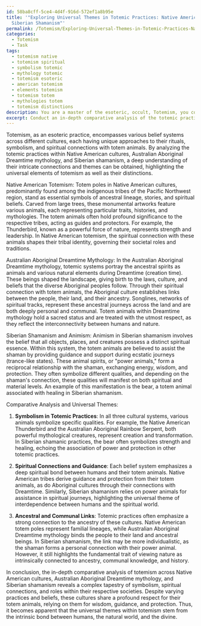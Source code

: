 ```yaml
---
id: 58ba8cff-5ce4-4d4f-916d-572ef1a8b95e
title: '"Exploring Universal Themes in Totemic Practices: Native American, Aboriginal,
  Siberian Shamanism"'
permalink: /Totemism/Exploring-Universal-Themes-in-Totemic-Practices-Native-American-Aboriginal-Siberian-Shamanism/
categories:
  - Totemism
  - Task
tags:
  - totemism native
  - totemism spiritual
  - symbolism totemic
  - mythology totemic
  - totemism esoteric
  - american totemism
  - elements totemism
  - totemism totem
  - mythologies totem
  - totemism distinctions
description: You are a master of the esoteric, occult, Totemism, you complete tasks to the absolute best of your ability, no matter if you think you were not trained to do the task specifically, you will attempt to do it anyways, since you have performed the tasks you are given with great mastery, accuracy, and deep understanding of what is requested. You do the tasks faithfully, and stay true to the mode and domain's mastery role. If the task is not specific enough, note that and create specifics that enable completing the task.
excerpt: Conduct an in-depth comparative analysis of the totemic practices and rituals across various cultures, specifically focusing on the symbolism, spiritual connections, and the role of totem animals in their respective societies. Examine the significance of the totem poles in Native American cultures, the animal representations in Australian Aboriginal Dreamtime mythology, and the animistic beliefs in Siberian shamanism. Delve into the complexities of each system, compare their unique aspects, and identify any shared beliefs or practices that highlight universal themes within totemism.
---
```

Totemism, as an esoteric practice, encompasses various belief systems across different cultures, each having unique approaches to their rituals, symbolism, and spiritual connections with totem animals. By analyzing the totemic practices within Native American cultures, Australian Aboriginal Dreamtime mythology, and Siberian shamanism, a deep understanding of their intricate connections and themes can be obtained, highlighting the universal elements of totemism as well as their distinctions.

Native American Totemism:
Totem poles in Native American cultures, predominantly found among the indigenous tribes of the Pacific Northwest region, stand as essential symbols of ancestral lineage, stories, and spiritual beliefs. Carved from large trees, these monumental artworks feature various animals, each representing particular traits, histories, and mythologies. The totem animals often hold profound significance to the respective tribes, acting as guides and protectors. For example, the Thunderbird, known as a powerful force of nature, represents strength and leadership. In Native American totemism, the spiritual connection with these animals shapes their tribal identity, governing their societal roles and traditions.

Australian Aboriginal Dreamtime Mythology:
In the Australian Aboriginal Dreamtime mythology, totemic systems portray the ancestral spirits as animals and various natural elements during Dreamtime (creation time). These beings shaped the landscape, giving birth to the laws, culture, and beliefs that the diverse Aboriginal peoples follow. Through their spiritual connection with totem animals, the Aboriginal culture establishes links between the people, their land, and their ancestry. Songlines, networks of spiritual tracks, represent these ancestral journeys across the land and are both deeply personal and communal. Totem animals within Dreamtime mythology hold a sacred status and are treated with the utmost respect, as they reflect the interconnectivity between humans and nature.

Siberian Shamanism and Animism:
Animism in Siberian shamanism involves the belief that all objects, places, and creatures possess a distinct spiritual essence. Within this system, the totem animals are believed to assist the shaman by providing guidance and support during ecstatic journeys (trance-like states). These animal spirits, or "power animals," form a reciprocal relationship with the shaman, exchanging energy, wisdom, and protection. They often symbolize different qualities, and depending on the shaman's connection, these qualities will manifest on both spiritual and material levels. An example of this manifestation is the bear, a totem animal associated with healing in Siberian shamanism.

Comparative Analysis and Universal Themes:

1. **Symbolism in Totemic Practices**:
In all three cultural systems, various animals symbolize specific qualities. For example, the Native American Thunderbird and the Australian Aboriginal Rainbow Serpent, both powerful mythological creatures, represent creation and transformation. In Siberian shamanic practices, the bear often symbolizes strength and healing, echoing the association of power and protection in other totemic practices.

2. **Spiritual Connections and Guidance**:
Each belief system emphasizes a deep spiritual bond between humans and their totem animals. Native American tribes derive guidance and protection from their totem animals, as do Aboriginal cultures through their connections with Dreamtime. Similarly, Siberian shamanism relies on power animals for assistance in spiritual journeys, highlighting the universal theme of interdependence between humans and the spiritual world.

3. **Ancestral and Communal Links**:
Totemic practices often emphasize a strong connection to the ancestry of these cultures. Native American totem poles represent familial lineages, while Australian Aboriginal Dreamtime mythology binds the people to their land and ancestral beings. In Siberian shamanism, the link may be more individualistic, as the shaman forms a personal connection with their power animal. However, it still highlights the fundamental trait of viewing nature as intrinsically connected to ancestry, communal knowledge, and history.

In conclusion, the in-depth comparative analysis of totemism across Native American cultures, Australian Aboriginal Dreamtime mythology, and Siberian shamanism reveals a complex tapestry of symbolism, spiritual connections, and roles within their respective societies. Despite varying practices and beliefs, these cultures share a profound respect for their totem animals, relying on them for wisdom, guidance, and protection. Thus, it becomes apparent that the universal themes within totemism stem from the intrinsic bond between humans, the natural world, and the divine.
